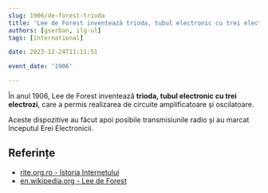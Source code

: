 ```yaml
---
slug: 1906/de-forest-trioda
title: 'Lee de Forest inventează trioda, tubul electronic cu trei electrozi'
authors: [gserban, ilg-ul]
tags: [international]

date: 2023-12-24T11:11:51

event_date: '1906'

---
```


În anul 1906, Lee de Forest inventează **trioda, tubul electronic cu
trei electrozi**, care a permis realizarea
de circuite amplificatoare și oscilatoare.

<!-- truncate -->

Aceste dispozitive au făcut apoi posibile transmisiunile radio și au
marcat începutul Erei Electronicii.

## Referințe

- [rite.org.ro - Istoria Internetului](https://rite.org.ro/istoria-internetului/)
- [en.wikipedia.org - Lee de Forest](https://en.wikipedia.org/wiki/Lee_de_Forest)
